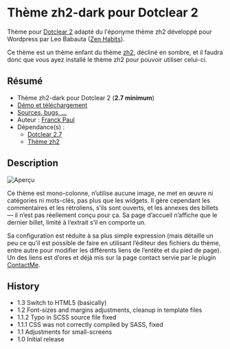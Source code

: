 # Thème zh2-dark pour Dotclear 2

Thème pour [Dotclear 2](http://fr.dotclear.org/) adapté du l'éponyme thème zh2 développé pour Wordpress par Leo Babauta ([Zen Habits](http://zenhabits.net/)).

Ce thème est un thème enfant du thème [zh2](https://bitbucket.org/franckpaul/zh2), décliné en sombre, et il faudra donc que vous ayez installé le thème zh2 pour pouvoir utiliser celui-ci.

## Résumé

* Thème zh2-dark pour Dotclear 2 (**2.7 minimum**)
* [Démo et téléchargement](http://themes.dotaddict.org/galerie-dc2/details/zh2-dark)
* [Sources, bugs, …](https://bitbucket.org/franckpaul/zh2-dark)
* Auteur : [Franck Paul](http://open-time.net/)
* Dépendance(s) :
    * [Dotclear 2.7](https://bitbucket.org/dotclear/dotclear)
    * [Thème zh2](https://bitbucket.org/franckpaul/zh2)

## Description

![Aperçu](http://media.dotaddict.org/pda/tdc2/zh2-dark/zh2-dark.jpg)

Ce thème est mono-colonne, n’utilise aucune image, ne met en œuvre ni catégories ni mots-clés, pas plus que les widgets. Il gère cependant les commentaires et les rétroliens, s’ils sont ouverts, et les annexes des billets — il n’est pas réellement conçu pour ça. Sa page d’accueil n’affiche que le dernier billet, limité à l’extrait s’il en comporte un.

Sa configuration est réduite à sa plus simple expression (mais détaille un peu ce qu’il est possible de faire en utilisant l’éditeur des fichiers du thème, entre autre pour modifier les différents liens de l’entête et du pied de page). Un des liens est d’ores et déjà mis sur la page contact servie par le plugin [ContactMe](http://plugins.dotaddict.org/dc2/details/contactMe).

## History

* 1.3 Switch to HTML5 (basically)
* 1.2 Font-sizes and margins adjustments, cleanup in template files
* 1.1.2 Typo in SCSS source file fixed
* 1.1.1 CSS was not correctly compiled by SASS, fixed
* 1.1 Adjustments for small-screens
* 1.0 Initial release
